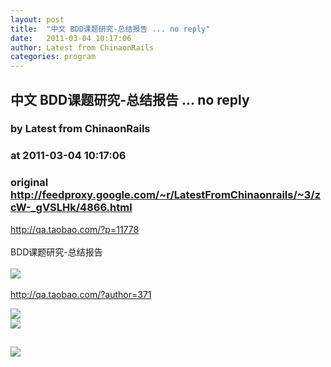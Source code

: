 ```yaml
---
layout: post
title:  "中文 BDD课题研究-总结报告 ... no reply"
date:   2011-03-04 10:17:06
author: Latest from ChinaonRails
categories: program
---
```


## 中文 BDD课题研究-总结报告 ... no reply
### by Latest from ChinaonRails
### at 2011-03-04 10:17:06
### original <http://feedproxy.google.com/~r/LatestFromChinaonrails/~3/zcW-_gVSLHk/4866.html>

<a href="http://qa.taobao.com/?p=11778" rel="nofollow external">http://qa.taobao.com/?p=11778</a><br>
<br>
BDD课题研究-总结报告<br>
<br>
<img src="http://qa.taobao.com/wp-content/uploads/2011/03/13.jpg" border="0"><br>
<br>
<a href="http://qa.taobao.com/?author=371" rel="nofollow external">http://qa.taobao.com/?author=371</a>
<p><a href="http://feedads.g.doubleclick.net/~a/lkcM7DXumQ5d7elacGTiyUYULAw/0/da"><img src="http://feedads.g.doubleclick.net/~a/lkcM7DXumQ5d7elacGTiyUYULAw/0/di" border="0" ismap></a><br>
<a href="http://feedads.g.doubleclick.net/~a/lkcM7DXumQ5d7elacGTiyUYULAw/1/da"><img src="http://feedads.g.doubleclick.net/~a/lkcM7DXumQ5d7elacGTiyUYULAw/1/di" border="0" ismap></a></p><img src="http://feeds.feedburner.com/~r/LatestFromChinaonrails/~4/zcW-_gVSLHk" height="1" width="1"><img src="http://www1.feedsky.com/t1/483333212/RubyonRails_q5tb/feedsky/s.gif?r=http://feedproxy.google.com/~r/LatestFromChinaonrails/~3/zcW-_gVSLHk/4866.html" border="0" height="0" width="0"><p><a href="http://www1.feedsky.com/r/l/feedsky/RubyonRails_q5tb/483333212/art01.html"><img border="0" ismap src="http://www1.feedsky.com/r/i/feedsky/RubyonRails_q5tb/483333212/art01.gif"></a></p>